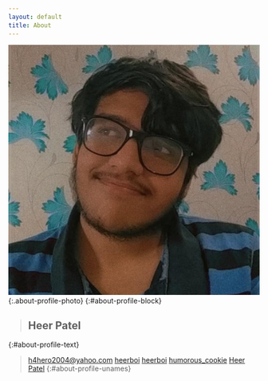 ```yaml
---
layout: default
title: About
---
```

![Profile Photo](/assets/images/me.png "Profile Photo"){:.about-profile-photo}
{:#about-profile-block}

> ## Heer Patel
{:#about-profile-text}

> [h4hero2004@yahoo.com](mailto:h4hero2004@yahoo.com)
> [heerboi](https://github.com/heerboi)
> [heerboi](https://twitter.com/heerboi)
> [humorous_cookie](https://instagram.com/humorous_cookie)
> [Heer Patel](https://www.linkedin.com/in/heer-patel-533808209)
{:#about-profile-unames}